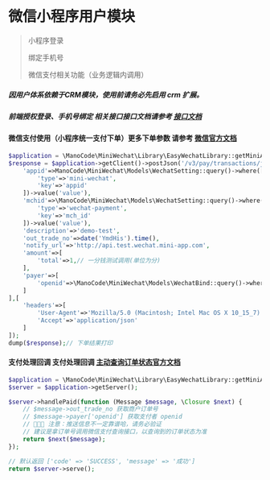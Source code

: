 # 微信小程序用户模块

> 小程序登录
> 
> 绑定手机号
> 
> 微信支付相关功能（业务逻辑内调用）
>
> 

##### 因用户体系依赖于CRM模块，使用前请务必先启用 crm 扩展。


##### 前端授权登录、手机号绑定 相关接口接口文档请参考 [接口文档](https://apifox.com/apidoc/shared-45a3bab4-b170-4365-8cf3-b2d71c9c2068)

#### 微信支付使用（小程序统一支付下单）更多下单参数 请参考 [微信官方文档](https://pay.weixin.qq.com/docs/merchant/apis/mini-program-payment/mini-prepay.html)


```php
$application = \ManoCode\MiniWechat\Library\EasyWechatLibrary::getMiniAppPaymentApplication();
$response = $application->getClient()->postJson('/v3/pay/transactions/jsapi',[
    'appid'=>ManoCode\MiniWechat\Models\WechatSetting::query()->where([
        'type'=>'mini-wechat',
        'key'=>'appid'
    ])->value('value'),
    'mchid'=>\ManoCode\MiniWechat\Models\WechatSetting::query()->where([
        'type'=>'wechat-payment',
        'key'=>'mch_id'
    ])->value('value'),
    'description'=>'demo-test',
    'out_trade_no'=>date('YmdHis').time(),
    'notify_url'=>'http://api.test.wechat.mini-app.com',
    'amount'=>[
        'total'=>1,// 一分钱测试调用(单位为分)
    ],
    'payer'=>[
        'openid'=>\ManoCode\MiniWechat\Models\WechatBind::query()->where(['user_id'=>$this->getMember($request)->getAttribute('id'),'platform'=>'mini-wechat'])->value('openid')
    ]
],[
    'headers'=>[
        'User-Agent'=>'Mozilla/5.0 (Macintosh; Intel Mac OS X 10_15_7) AppleWebKit/537.36 (KHTML, like Gecko) Chrome/123.0.0.0 Safari/537.36',
        'Accept'=>'application/json'
    ]
]);
dump($response);// 下单结果打印
```

#### 支付处理回调 支付处理回调 [主动查询订单状态官方文档](https://pay.weixin.qq.com/docs/merchant/apis/mini-program-payment/query-by-out-trade-no.html)


```php
$application = \ManoCode\MiniWechat\Library\EasyWechatLibrary::getMiniAppPaymentApplication(); 
$server = $application->getServer();

$server->handlePaid(function (Message $message, \Closure $next) {
    // $message->out_trade_no 获取商户订单号
    // $message->payer['openid'] 获取支付者 openid
    // 🚨🚨🚨 注意：推送信息不一定靠谱哈，请务必验证
    // 建议是拿订单号调用微信支付查询接口，以查询到的订单状态为准
    return $next($message);
});

// 默认返回 ['code' => 'SUCCESS', 'message' => '成功']
return $server->serve();

```
